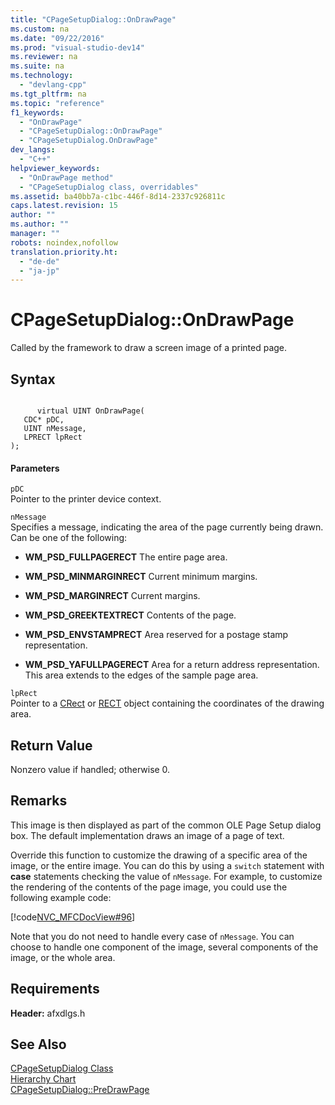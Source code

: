 ```yaml
---
title: "CPageSetupDialog::OnDrawPage"
ms.custom: na
ms.date: "09/22/2016"
ms.prod: "visual-studio-dev14"
ms.reviewer: na
ms.suite: na
ms.technology: 
  - "devlang-cpp"
ms.tgt_pltfrm: na
ms.topic: "reference"
f1_keywords: 
  - "OnDrawPage"
  - "CPageSetupDialog::OnDrawPage"
  - "CPageSetupDialog.OnDrawPage"
dev_langs: 
  - "C++"
helpviewer_keywords: 
  - "OnDrawPage method"
  - "CPageSetupDialog class, overridables"
ms.assetid: ba40bb7a-c1bc-446f-8d14-2337c926811c
caps.latest.revision: 15
author: ""
ms.author: ""
manager: ""
robots: noindex,nofollow
translation.priority.ht: 
  - "de-de"
  - "ja-jp"
---
```

# CPageSetupDialog::OnDrawPage
Called by the framework to draw a screen image of a printed page.  
  
## Syntax  
  
```  
  
      virtual UINT OnDrawPage(  
   CDC* pDC,  
   UINT nMessage,  
   LPRECT lpRect   
);  
```  
  
#### Parameters  
 `pDC`  
 Pointer to the printer device context.  
  
 `nMessage`  
 Specifies a message, indicating the area of the page currently being drawn. Can be one of the following:  
  
-   **WM_PSD_FULLPAGERECT** The entire page area.  
  
-   **WM_PSD_MINMARGINRECT** Current minimum margins.  
  
-   **WM_PSD_MARGINRECT** Current margins.  
  
-   **WM_PSD_GREEKTEXTRECT** Contents of the page.  
  
-   **WM_PSD_ENVSTAMPRECT** Area reserved for a postage stamp representation.  
  
-   **WM_PSD_YAFULLPAGERECT** Area for a return address representation. This area extends to the edges of the sample page area.  
  
 `lpRect`  
 Pointer to a [CRect](../vs140/crect-class.md) or [RECT](../vs140/rect-structure.md) object containing the coordinates of the drawing area.  
  
## Return Value  
 Nonzero value if handled; otherwise 0.  
  
## Remarks  
 This image is then displayed as part of the common OLE Page Setup dialog box. The default implementation draws an image of a page of text.  
  
 Override this function to customize the drawing of a specific area of the image, or the entire image. You can do this by using a `switch` statement with **case** statements checking the value of `nMessage`. For example, to customize the rendering of the contents of the page image, you could use the following example code:  
  
 [!code[NVC_MFCDocView#96](../vs140/codesnippet/CPP/cpagesetupdialog--ondrawpage_1.cpp)]  
  
 Note that you do not need to handle every case of `nMessage`. You can choose to handle one component of the image, several components of the image, or the whole area.  
  
## Requirements  
 **Header:** afxdlgs.h  
  
## See Also  
 [CPageSetupDialog Class](../vs140/cpagesetupdialog-class.md)   
 [Hierarchy Chart](../vs140/hierarchy-chart.md)   
 [CPageSetupDialog::PreDrawPage](../vs140/cpagesetupdialog--predrawpage.md)